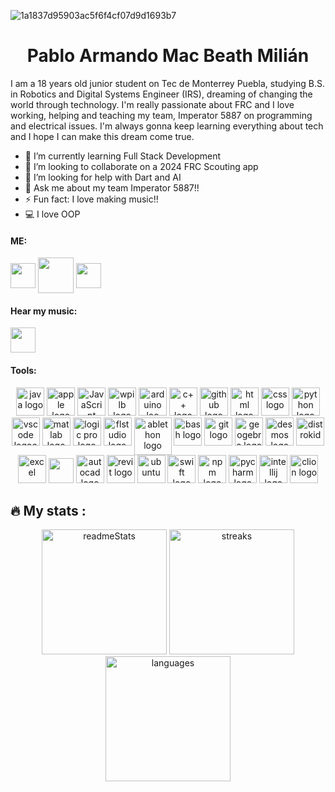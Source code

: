 
![1a1837d95903ac5f6f4cf07d9d1693b7](https://github.com/armandomm09/armandomm09/assets/97997290/37f67631-0ff8-41c9-9d7b-8a01a9b9241f)

<div align="center">
  <h1>Pablo Armando Mac Beath Milián</h1>
</div>



I am a 18 years old junior student on Tec de Monterrey Puebla, studying B.S. in Robotics and Digital Systems Engineer (IRS), dreaming of changing the world through technology. I'm really passionate about FRC and I love working, helping and teaching my team, Imperator 5887 on programming and electrical issues. I'm always gonna keep learning everything about tech and I hope I can make this dream come true.  


- 🌱 I’m currently learning Full Stack Development
- 👫 I’m looking to collaborate on a 2024 FRC Scouting app
- 🤔 I’m looking for help with Dart and AI
- 💬 Ask me about my team Imperator 5887!!
- ⚡ Fun fact: I love making music!!
- 💻 I love OOP



<h4 align="left">ME:</h4>

<a href="https://www.instagram.com/armando_mm09/" target="blank"><img src="https://www.unipile.com/wp-content/uploads/2022/09/logo_instagram.png" height="40" width="auto" align="center"></a>
<a href="https://x.com/armando_mac09?s=21&t=A9pjBMx9PGJFV8YaaD6oQg" target="blank"><img align="center" src="https://assets.stickpng.com/images/580b57fcd9996e24bc43c53e.png" height="57" width="auto" align="center"></a>
<a href="https://discord.com/users/427683569465425931" target="blank"><img align="center" src="https://assets-global.website-files.com/6257adef93867e50d84d30e2/636e0a6a49cf127bf92de1e2_icon_clyde_blurple_RGB.png" height="40" width="auto"/></a>

<h4 align="left">Hear my music:</h4>

<a href="https://open.spotify.com/artist/0MeoRldwVegwqxGbW57v55?si=raoOByCbSo28vlMHtnWvXQ" target="blank"><img align="center" src="https://upload.wikimedia.org/wikipedia/commons/thumb/1/19/Spotify_logo_without_text.svg/2048px-Spotify_logo_without_text.svg.png" height="40" width="auto" /></a>


<h4 align="left">Tools:</h4>
<div align="center">
<img src="https://cdn.jsdelivr.net/gh/devicons/devicon/icons/java/java-original.svg" height="45" alt="java logo"  />
<img src="https://cdn.jsdelivr.net/gh/devicons/devicon/icons/apple/apple-original.svg" height="45" alt="apple logo"  />
<img src="https://cdn.jsdelivr.net/gh/devicons/devicon/icons/javascript/javascript-original.svg" height="45" alt="JavaScript"  />
<img src="https://images.squarespace-cdn.com/content/v1/5d4b06a67cd3580001ded283/1565198481601-L50L62A0MO6KS6XHSY3P/WPILibDev.png" height="45" alt="wpilb logo" />
<img src="https://cdn.jsdelivr.net/gh/devicons/devicon/icons/arduino/arduino-original.svg" height="45" alt="arduino loo"  />
<img src="https://cdn.jsdelivr.net/gh/devicons/devicon/icons/cplusplus/cplusplus-original.svg" height="45" alt="c++ logo"  />
<img src="https://cdn.jsdelivr.net/gh/devicons/devicon/icons/github/github-original.svg" height="45" alt="github logo"  />
<img src="https://cdn.jsdelivr.net/gh/devicons/devicon/icons/html5/html5-original.svg" height="45" alt="html logo"  />
<img src="https://upload.wikimedia.org/wikipedia/commons/thumb/6/62/CSS3_logo.svg/2048px-CSS3_logo.svg.png" height="45" alt="css logo" />
<img src="https://cdn.jsdelivr.net/gh/devicons/devicon/icons/python/python-original.svg" height="45" alt="python logo"  />
<img src="https://cdn.jsdelivr.net/gh/devicons/devicon/icons/vscode/vscode-original.svg" height="45" alt="vscode logoo"  />
<img src="https://upload.wikimedia.org/wikipedia/commons/thumb/2/21/Matlab_Logo.png/667px-Matlab_Logo.png" height="45" alt="matlab logo" />
<img src="https://upload.wikimedia.org/wikipedia/en/c/c7/Logic_Pro_icon.png" height="45" alt="logic pro logo" />
<img src="https://www.image-line.com/wp-content/themes/intracto/build/images/fl-fruit-logo.png" height="45" alt="flstudio logo" />
<img src="https://i.redd.it/3ru0ufljlc021.png" height="60" alt="ablethon logo" align="top"/>
<img src="https://cdn.jsdelivr.net/gh/devicons/devicon/icons/bash/bash-original.svg" height="45" alt="bash logo"  />
<img src="https://cdn.jsdelivr.net/gh/devicons/devicon/icons/git/git-original.svg" height="45" alt="git logo"  />
<img src="https://upload.wikimedia.org/wikipedia/commons/thumb/5/57/Geogebra.svg/1200px-Geogebra.svg.png" height="45" alt="geogebra logo" />
<img src="https://preview.redd.it/8pubh285syd61.png?width=4096&format=png&auto=webp&s=6881b6aab2ba56d4c7e45b15201e181489330362" height="45" alt="desmos logo" />
<img src="https://distrokid.com/images/distrokid_gremlin_small.png" height="45" alt="distrokid" />
<img src="https://upload.wikimedia.org/wikipedia/commons/thumb/3/34/Microsoft_Office_Excel_%282019%E2%80%93present%29.svg/2203px-Microsoft_Office_Excel_%282019%E2%80%93present%29.svg.png" height="45" alt="excel"/>
<img src="https://help.apple.com/assets/649B288FBEEB899ECF080839/649B289338E6B171A100ADC8/en_US/97f5f4dfe6df84d78caacff68ec63538.png" height="40" />
<img src="https://seeklogo.com/images/A/autocad-logo-C9817CB828-seeklogo.com.png"  height="45" alt="autocad logo" />
<img src="https://www.seiler-ds.com/wp-content/uploads/sites/11/2023/07/autodesk_revit-logo-1.png" height="45" alt="revit logo" />
<img src="https://www.xilinx.com/content/xilinx/en/products/design-tools/embedded-software/ubuntu/_jcr_content/root/parsysFullWidth/xilinxflexibleslab/xilinxflexibleslab-parsys/xilinxcolumns_149128/childParsys-2/xilinximage.img.png/1629757312962.png" height="45" width="auto" alt="ubuntu" />
<img src="https://cdn.freebiesupply.com/logos/large/2x/swift-15-logo-svg-vector.svg" height="45" width="auto" alt="swift logo" />
<img src="https://seeklogo.com/images/N/npm-logo-01B8642EDD-seeklogo.com.png" height="45" alt="npm logo"/>
<img src="https://upload.wikimedia.org/wikipedia/commons/thumb/1/1d/PyCharm_Icon.svg/1200px-PyCharm_Icon.svg.png" height="45" alt="pycharm logo" />
<img src="https://upload.wikimedia.org/wikipedia/commons/thumb/9/9c/IntelliJ_IDEA_Icon.svg/2048px-IntelliJ_IDEA_Icon.svg.png" height="45" alt="intellij logo" />
<img src="https://static-00.iconduck.com/assets.00/clion-icon-512x512-tvyolucv.png" height="45" alt="clion logo" />

</div>

## 🔥 My stats :

<div align="center">
  <img src="https://github-readme-stats.vercel.app/api?username=armandomm09&theme=chartreuse-dark&show_icons=true&hide_border=true&count_private=true" alt="readmeStats" height="200"/>
  <img src="https://github-readme-streak-stats.herokuapp.com/?user=armandomm09&theme=chartreuse-dark&hide_border=true" alt="streaks" height="200" />
  <img src="https://github-readme-stats.vercel.app/api/top-langs/?username=armandomm09&theme=chartreuse-dark&show_icons=true&hide_border=true&layout=compact" alt="languages" height="200" />
</div>


